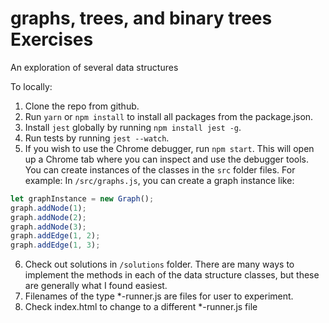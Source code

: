 # graphs, trees, and binary trees Exercises

An exploration of several data structures

To locally:

1. Clone the repo from github.
2. Run `yarn` or `npm install` to install all packages from the package.json.
3. Install `jest` globally by running `npm install jest -g`.
4. Run tests by running `jest --watch`.
5. If you wish to use the Chrome debugger, run `npm start`. This will open up a Chrome tab where you can inspect and use the debugger tools. You can create instances of the classes in the `src` folder files.
   For example: In `/src/graphs.js`, you can create a graph instance like:

```javascript
let graphInstance = new Graph();
graph.addNode(1);
graph.addNode(2);
graph.addNode(3);
graph.addEdge(1, 2);
graph.addEdge(1, 3);
```

6. Check out solutions in `/solutions` folder. There are many ways to implement the methods in each of
   the data structure classes, but these are generally what I found easiest.
7. Filenames of the type \*-runner.js are files for user to experiment.
8. Check index.html to change to a different \*-runner.js file
